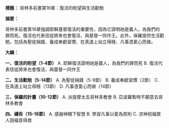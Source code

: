**標題：** 哥林多前書第16章：復活的盼望與生活勸勉

**摘要：**

哥林多前書第16章強調耶穌基督復活的重要性，因為它證明祂是義人，為我們的罪而死。復活也代表信徒將來也會復活，與基督一同作王。此外，保羅提供生活勸勉，包括為聖徒捐錢、養成奉獻習慣、在真道上站立得穩、凡事憑愛心而做。

**大綱：**

**一、復活的盼望（1-4節）**
    A. 耶穌復活證明祂是義人，為我們的罪而死
    B. 復活代表信徒將來也會復活，與基督一同作王

**二、生活勸勉（5-14節）**
    A. 為聖徒捐錢（5-9節）
    B. 養成奉獻習慣（2節）
    C. 在真道上站立得穩（13節）
    D. 凡事憑愛心而做（14節）

**三、保羅的計畫（10-12節）**
    A. 派提摩太去哥林多教會
    B. 亞波羅暫時不願意去哥林多教會

**四、禱告（15-18節）**
    A. 感謝神賜下智慧
    B. 學習凡事以愛為原則
    C. 求神祝福眾人因福音得救